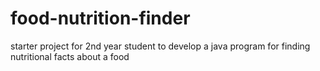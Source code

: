 # food-nutrition-finder
starter project for 2nd year student to develop a java program for finding nutritional facts about a food
